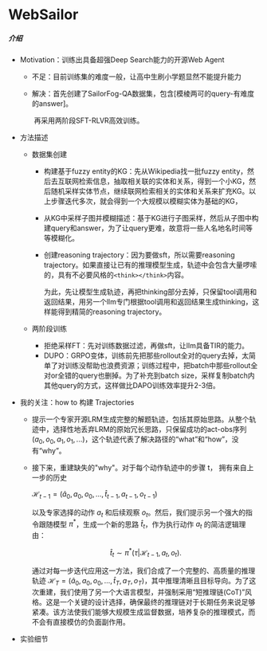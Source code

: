 # WebSailor

##### 介绍

- Motivation：训练出具备超强Deep Search能力的开源Web Agent

  - 不足：目前训练集的难度一般，让高中生刷小学题显然不能提升能力

  - 解决：首先创建了SailorFog-QA数据集，包含[模棱两可的query-有难度的answer]。

    ​	    再采用两阶段SFT-RLVR高效训练。

- 方法描述

  - 数据集创建

    - 构建基于fuzzy entity的KG：先从Wikipedia找一批fuzzy entity，然后去互联网检索信息，抽取相关联的实体和关系，得到一个小KG，然后随机采样实体节点，继续联网检索相关的实体和关系来扩充KG。以上步骤迭代多次，就会得到一个大规模以模糊实体为基础的KG，

    - 从KG中采样子图并模糊描述：基于KG进行子图采样，然后从子图中构建query和answer，为了让query更难，故意将一些人名地名时间等等模糊化。

    - 创建reasoning trajectory：因为要做sft，所以需要reasoning trajectory。如果直接让已有的推理模型生成，轨迹中会包含大量啰嗦的，具有不必要风格的`<think></think>`内容。

      为此，先让模型生成轨迹，再把thinking部分去掉，只保留tool调用和返回结果，用另一个llm专门根据tool调用和返回结果生成thinking，这样能得到精简的reasoning trajectory。

  - 两阶段训练

    - 拒绝采样FT：先对训练数据过滤，再做sft，让llm具备TIR的能力。
    - DUPO：GRPO变体，训练前先把那些rollout全对的query去掉，太简单了对训练没帮助也浪费资源；训练过程中，把batch中那些rollout全对or全错的query也删掉。为了补充到batch size，采样复制batch内其他query的方式，这样做比DAPO训练效率提升2-3倍。

- 我的关注：how to 构建 Trajectories

  - 提示一个专家开源LRM生成完整的解题轨迹，包括其原始思路。从整个轨迹中，选择性地丢弃LRM的原始冗长思路，只保留成功的act-obs序列 $(a_0,o_0,a_1,o_1,...)$，这个轨迹代表了解决路径的“what”和“how”，没有“why”。

  - 接下来，重建缺失的"why"。对于每个动作轨迹中的步骤 t， 拥有来自上一步的历史

    $\mathcal{H}_{t-1} = ( \hat{a}_0, a_0, o_0, \dots, \hat{t}_{t-1}, a_{t-1}, o_{t-1} )$

    以及专家选择的动作 $a_t$ 和后续观察 $o_t$。然后，我们提示另一个强大的指令跟随模型 $\pi^*$，生成一个新的思路 $\hat{t}_t$，作为执行动作 $a_t$ 的简洁逻辑理由：

    $$\hat{t}_t \sim \pi^*(\tau | \mathcal{H}_{t-1}, a_t, o_t).$$

    通过对每一步迭代应用这一方法，我们合成了一个完整的、高质量的推理轨迹 $\mathcal{H}_T = (\hat{a}_0, a_0, o_0, \dots, \hat{t}_T, a_T, o_T)$，其中推理清晰且目标导向。为了这次重建，我们使用了另一个大语言模型，并强制采用“短推理链(CoT)”风格。这是一个关键的设计选择，确保最终的推理链对于长期任务来说足够紧凑。该方法使我们能够大规模生成监督数据，培养复杂的推理模式，而不会有直接模仿的负面副作用。

- 实验细节